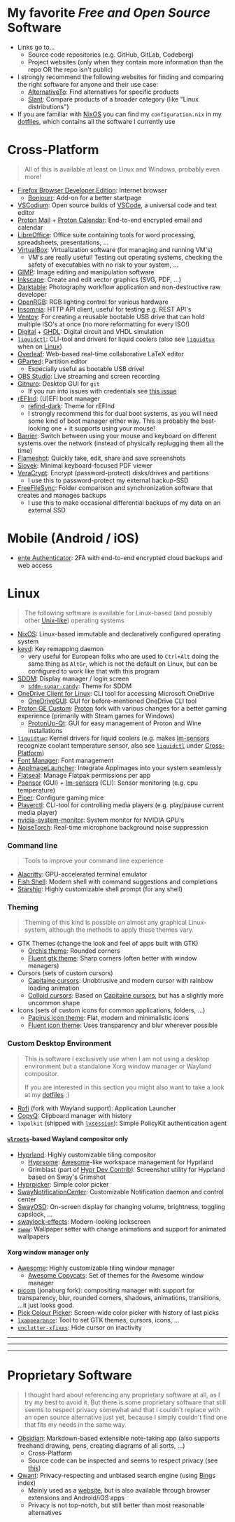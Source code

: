 # My favorite _**Free and Open Source**_ Software
- Links go to...
	- Source code repositories (e.g. GitHub, GitLab, Codeberg)
	- Project websites (only when they contain more information than the repo OR the repo isn't public)
- I strongly recommend the following websites for finding and comparing the right software for anyone and their use case:
	- [AlternativeTo](https://alternativeto.net/): Find alternatives for specific products
	- [Slant](https://slant.co): Compare products of a broader category (like "Linux distributions")
- If you are familiar with [NixOS](https://nixos.org/) you can find my `configuration.nix` in my [dotfiles](https://github.com/julius-boettger/dotfiles), which contains all the software I currently use

# Cross-Platform
> All of this is available at least on Linux and Windows, probably even more!
- [Firefox Browser Developer Edition](https://www.mozilla.org/en-US/firefox/developer/): Internet browser
	- [Bonjourr](https://github.com/victrme/Bonjourr): Add-on for a better startpage
- [VSCodium](https://github.com/VSCodium/vscodium): Open source builds of [VSCode](https://github.com/microsoft/vscode), a universal code and text editor
- [Proton Mail](https://github.com/ProtonMail) + [Proton Calendar](https://proton.me/calendar): End-to-end encrypted email and calendar
- [LibreOffice](https://www.libreoffice.org/): Office suite containing tools for word processing, spreadsheets, presentations, ...
- [VirtualBox](https://www.virtualbox.org/): Virtualization software (for managing and running VM's)
	- VM's are really useful! Testing out operating systems, checking the safety of executables with no risk to your system, ...
- [GIMP](https://www.gimp.org/): Image editing and manipulation software
- [Inkscape](https://github.com/inkscape/inkscape): Create and edit vector graphics (SVG, PDF, ...)
- [Darktable](https://github.com/darktable-org/darktable): Photography workflow application and non-destructive raw developer 
- [OpenRGB](https://gitlab.com/CalcProgrammer1/OpenRGB): RGB lighting control for various hardware
- [Insomnia](https://github.com/Kong/insomnia): HTTP API client, useful for testing e.g. REST API's
- [Ventoy](https://github.com/ventoy/Ventoy): For creating a reusable bootable USB drive that can hold multiple ISO's at once (no more reformatting for every ISO!)
- [Digital](https://github.com/hneemann/Digital) + [GHDL](https://github.com/ghdl/ghdl): Digital circuit and VHDL simulation
- [`liquidctl`](https://github.com/liquidctl/liquidctl): CLI-tool and drivers for liquid coolers (also see [`liquidtux`](https://github.com/liquidctl/liquidtux) when on [Linux](#linux))
- [Overleaf](https://github.com/overleaf/overleaf): Web-based real-time collaborative LaTeX editor
- [GParted](https://gparted.org/): Partition editor 
	- Especially useful as bootable USB drive!
- [OBS Studio](https://github.com/obsproject/obs-studio): Live streaming and screen recording
- [Gitnuro](https://github.com/JetpackDuba/Gitnuro): Desktop GUI for `git`
	- If you run into issues with credentials see [this issue](https://github.com/JetpackDuba/Gitnuro/issues/16)
- [rEFInd](http://www.rodsbooks.com/refind/): (U)EFI boot manager
	- [refind-dark](https://github.com/2KAbhishek/refind-dark): Theme for rEFInd
	- I strongly recommend this for dual boot systems, as you will need some kind of boot manager either way. This is probably the best-looking one + it supports using your mouse!
- [Barrier](https://github.com/debauchee/barrier): Switch between using your mouse and keyboard on different systems over the network (instead of physically replugging them all the time)
- [Flameshot](https://github.com/flameshot-org/flameshot): Quickly take, edit, share and save screenshots
- [Sioyek](https://github.com/ahrm/sioyek): Minimal keyboard-focused PDF viewer
- [VeraCrypt](https://github.com/veracrypt/VeraCrypt): Encrypt (password-protect) disks/drives and partitions
	- I use this to password-protect my external backup-SSD
- [FreeFileSync](https://freefilesync.org/): Folder comparison and synchronization software that creates and manages backups
	- I use this to make occasional differential backups of my data on an external SSD

# Mobile (Android / iOS)
- [ente Authenticator](https://github.com/ente-io/auth): 2FA with end-to-end encrypted cloud backups and web access

# Linux
> The following software is available for Linux-based (and possibly other [Unix-like](https://en.wikipedia.org/wiki/Unix-like)) operating systems
- [NixOS](https://github.com/NixOS/nixpkgs): Linux-based immutable and declaratively configured operating system
- [keyd](https://github.com/rvaiya/keyd): Key remapping daemon
	- very useful for European folks who are used to `Ctrl+Alt` doing the same thing as `AltGr`, which is not the default on Linux, but can be configured to work like that with this program
- [SDDM](https://github.com/sddm/sddm): Display manager / login screen
	- [`sddm-sugar-candy`](https://github.com/Kangie/sddm-sugar-candy): Theme for SDDM
- [OneDrive Client for Linux](https://github.com/abraunegg/onedrive): CLI tool for accessing Microsoft OneDrive
	- [OneDriveGUI](https://github.com/bpozdena/OneDriveGUI): GUI for before-mentioned OneDrive CLI tool
- [Proton GE Custom](https://github.com/GloriousEggroll/proton-ge-custom): [Proton](https://github.com/ValveSoftware/Proton) fork with various changes for a better gaming experience (primarily with Steam games for Windows)
	- [ProtonUp-Qt](https://github.com/DavidoTek/ProtonUp-Qt): GUI for easy management of Proton and Wine installations
- [`liquidtux`](https://github.com/liquidctl/liquidtux): Kernel drivers for liquid coolers (e.g. makes [lm-sensors](https://github.com/lm-sensors/lm-sensors) recognize coolant temperature sensor, also see [`liquidctl`](https://github.com/liquidctl/liquidctl) under [Cross-Platform](#cross-platform))
- [Font Manager](https://github.com/FontManager/font-manager): Font management
- [AppImageLauncher](https://github.com/TheAssassin/AppImageLauncher): Integrate AppImages into your system seamlessly
- [Flatseal](https://github.com/tchx84/Flatseal): Manage Flatpak permissions per app
- [Psensor](https://github.com/chinf/psensor) (GUI) + [lm-sensors](https://github.com/lm-sensors/lm-sensors) (CLI): Sensor monitoring (e.g. cpu temperature)
- [Piper](https://github.com/libratbag/piper): Configure gaming mice
- [Playerctl](https://github.com/altdesktop/playerctl): CLI-tool for controlling media players (e.g. play/pause current media player)
- [nvidia-system-monitor](https://github.com/congard/nvidia-system-monitor-qt): System monitor for NVIDIA GPU's
- [NoiseTorch](https://github.com/noisetorch/NoiseTorch): Real-time microphone background noise suppression

### Command line
> Tools to improve your command line experience
- [Alacritty](https://github.com/alacritty/alacritty): GPU-accelerated terminal emulator
- [Fish Shell](https://github.com/fish-shell/fish-shell): Modern shell with command suggestions and completions
- [Starship](https://github.com/starship/starship): Highly customizable shell prompt (for any shell)

### Theming
> Theming of this kind is possible on almost any graphical Linux-system, although the methods to apply these themes vary.
- GTK Themes (change the look and feel of apps built with GTK)
	- [Orchis theme](https://github.com/vinceliuice/Orchis-theme): Rounded corners
	- [Fluent gtk theme](https://github.com/vinceliuice/Fluent-gtk-theme): Sharp corners (often better with window managers)
- Cursors (sets of custom cursors)
	- [Capitaine cursors](https://github.com/keeferrourke/capitaine-cursors): Unobtrusive and modern cursor with rainbow loading animation
	- [Colloid cursors](https://github.com/vinceliuice/Colloid-icon-theme/tree/main/cursors): Based on [Capitaine cursors](https://github.com/keeferrourke/capitaine-cursors), but has a slightly more uncommon shape
- Icons (sets of custom icons for common applications, folders, ...)
	- [Papirus icon theme](https://github.com/PapirusDevelopmentTeam/papirus-icon-theme): Flat, modern and minimalistic icons
	- [Fluent icon theme](https://github.com/vinceliuice/Fluent-icon-theme): Uses transparency and blur wherever possible

### Custom Desktop Environment
> This is software I exclusively use when I am not using a desktop environment but a standalone Xorg window manager or Wayland compositor.
>
> If you are interested in this section you might also want to take a look at my [dotfiles](https://github.com/julius-boettger/dotfiles) ;)
- [Rofi](https://github.com/lbonn/rofi) (fork with Wayland support): Application Launcher
- [CopyQ](https://github.com/hluk/CopyQ): Clipboard manager with history
- `lxpolkit` (shipped with [`lxsession`](https://github.com/lxde/lxsession)): Simple PolicyKit authentication agent

#### [`wlroots`](https://gitlab.freedesktop.org/wlroots/wlroots)-based Wayland compositor only

- [Hyprland](https://github.com/hyprwm/Hyprland): Highly customizable tiling compositor
	- [Hyprsome](https://github.com/sopa0/hyprsome): [Awesome](https://github.com/awesomeWM/awesome)-like workspace management for Hyprland
	- Grimblast (part of [Hypr Dev Contrib](https://github.com/hyprwm/contrib)): Screenshot utility for Hyprland based on Sway's Grimshot
- [Hyprpicker](https://github.com/hyprwm/hyprpicker): Simple color picker
- [SwayNotificationCenter](https://github.com/ErikReider/SwayNotificationCenter): Customizable Notification daemon and control center
- [SwayOSD](https://github.com/ErikReider/SwayOSD): On-screen display for changing volume, brightness, toggling capslock, ...
- [swaylock-effects](https://github.com/jirutka/swaylock-effects): Modern-looking lockscreen
- [`swww`](https://github.com/Horus645/swww): Wallpaper setter with change animations and support for animated wallpapers
	
#### Xorg window manager only

- [Awesome](https://github.com/awesomeWM/awesome): Highly customizable tiling window manager
	- [Awesome Copycats](https://github.com/lcpz/awesome-copycats): Set of themes for the Awesome window manager
- [picom](https://github.com/jonaburg/picom) (jonaburg fork): compositing manager with support for transparency, blur, rounded corners, shadows, animations, transitions, ...it just looks good.
- [Pick Colour Picker](https://github.com/stuartlangridge/ColourPicker): Screen-wide color picker with history of last picks
- [`lxappearance`](https://github.com/lxde/lxappearance): Tool to set GTK themes, cursors, icons, ...
- [`unclutter-xfixes`](https://github.com/Airblader/unclutter-xfixes): Hide cursor on inactivity

-----
-----
-----

# Proprietary Software
> I thought hard about referencing any proprietary software at all, as I try my best to avoid it. But there is some proprietary software that still seems to respect privacy somewhat and that I couldn't replace with an open source alternative just yet, because I simply couldn't find one that fits my needs in the same way.
- [Obsidian](https://obsidian.md/): Markdown-based extensible note-taking app (also supports freehand drawing, pens, creating diagrams of all sorts, ...)
	- Cross-Platform
	- Source code can be inspected and seems to respect privacy (see [this](https://forum.obsidian.md/t/is-it-true-that-obsidian-is-already-open-source/46413))
- [Qwant](https://about.qwant.com/en/): Privacy-respecting and unbiased search engine (using [Bing](https://www.bing.com/)s index)
	- Mainly used as a [website](https://www.qwant.com/), but is also available through browser extensions and Android/iOS apps
	- Privacy is not top-notch, but still better than most reasonable alternatives